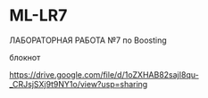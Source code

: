 # ML-LR7
 ЛАБОРАТОРНАЯ РАБОТА №7 по Boosting

блокнот

https://drive.google.com/file/d/1oZXHAB82sajI8qu-_CRJsjSXj9t9NY1o/view?usp=sharing
